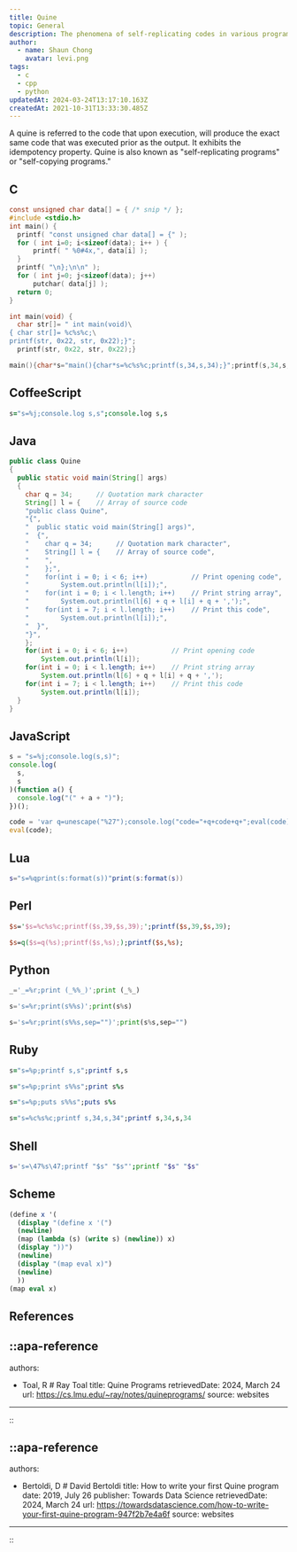 ```yaml
---
title: Quine
topic: General
description: The phenomena of self-replicating codes in various programming languages
author:
  - name: Shaun Chong
    avatar: levi.png
tags:
  - c
  - cpp
  - python
updatedAt: 2024-03-24T13:17:10.163Z
createdAt: 2021-10-31T13:33:30.485Z
---
```


A quine is referred to the code that upon execution, will produce the exact same code that was executed prior as the output. It exhibits the idempotency property. Quine is also known as "self-replicating programs" or "self-copying programs."

<!--more-->

## C

```c [Example 1]
const unsigned char data[] = { /* snip */ };
#include <stdio.h>
int main() {
  printf( "const unsigned char data[] = {" );
  for ( int i=0; i<sizeof(data); i++ ) {
      printf( " %0#4x,", data[i] );
  }
  printf( "\n};\n\n" );
  for ( int j=0; j<sizeof(data); j++)
      putchar( data[j] );
  return 0;
}
```

```c [Example 2]
int main(void) {
  char str[]= " int main(void)\
{ char str[]= %c%s%c;\
printf(str, 0x22, str, 0x22);}";
  printf(str, 0x22, str, 0x22);}
```

```c [Example 3]
main(){char*s="main(){char*s=%c%s%c;printf(s,34,s,34);}";printf(s,34,s,34);}
```

## CoffeeScript

```coffee
s="s=%j;console.log s,s";console.log s,s
```

## Java

```java
public class Quine
{
  public static void main(String[] args)
  {
    char q = 34;      // Quotation mark character
    String[] l = {    // Array of source code
    "public class Quine",
    "{",
    "  public static void main(String[] args)",
    "  {",
    "    char q = 34;      // Quotation mark character",
    "    String[] l = {    // Array of source code",
    "    ",
    "    };",
    "    for(int i = 0; i < 6; i++)           // Print opening code",
    "        System.out.println(l[i]);",
    "    for(int i = 0; i < l.length; i++)    // Print string array",
    "        System.out.println(l[6] + q + l[i] + q + ',');",
    "    for(int i = 7; i < l.length; i++)    // Print this code",
    "        System.out.println(l[i]);",
    "  }",
    "}",
    };
    for(int i = 0; i < 6; i++)           // Print opening code
        System.out.println(l[i]);
    for(int i = 0; i < l.length; i++)    // Print string array
        System.out.println(l[6] + q + l[i] + q + ',');
    for(int i = 7; i < l.length; i++)    // Print this code
        System.out.println(l[i]);
  }
}
```

## JavaScript

```js
s = "s=%j;console.log(s,s)";
console.log(
  s,
  s
)(function a() {
  console.log("(" + a + ")");
})();

code = 'var q=unescape("%27");console.log("code="+q+code+q+";eval(code)")';
eval(code);
```

## Lua

```lua
s="s=%qprint(s:format(s))"print(s:format(s))
```

## Perl

```perl [Example 1]
$s='$s=%c%s%c;printf($s,39,$s,39);';printf($s,39,$s,39);
```

```perl [Example 2]
$s=q($s=q(%s);printf($s,%s););printf($s,%s);
```

## Python

```python [Example 1]
_='_=%r;print (_%%_)';print (_%_)
```

```python [Example 2]
s='s=%r;print(s%%s)';print(s%s)
```

```python [Example 3]
s='s=%r;print(s%%s,sep="")';print(s%s,sep="")
```

## Ruby

```rb [Example 1]
s="s=%p;printf s,s";printf s,s
```

```rb [Example 2]
s="s=%p;print s%%s";print s%s
```

```rb [Example 3]
s="s=%p;puts s%%s";puts s%s
```

```rb [Example 4]
s="s=%c%s%c;printf s,34,s,34";printf s,34,s,34
```

## Shell

```sh
s='s=\47%s\47;printf "$s" "$s"';printf "$s" "$s"
```

## Scheme

```scheme
(define x '(
  (display "(define x '(")
  (newline)
  (map (lambda (s) (write s) (newline)) x)
  (display "))")
  (newline)
  (display "(map eval x)")
  (newline)
  ))
(map eval x)
```

## References

::apa-reference
---
authors:
  - Toal, R # Ray Toal
title: Quine Programs
retrievedDate: 2024, March 24
url: https://cs.lmu.edu/~ray/notes/quineprograms/ 
source: websites
---
::

::apa-reference
---
authors:
  - Bertoldi, D # David Bertoldi
title: How to write your first Quine program 
date: 2019, July 26
publisher: Towards Data Science
retrievedDate: 2024, March 24
url: https://towardsdatascience.com/how-to-write-your-first-quine-program-947f2b7e4a6f
source: websites
---
::
